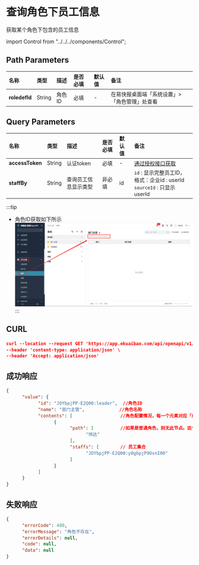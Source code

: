 # 查询角色下员工信息
获取某个角色下包含的员工信息

import Control from "../../../components/Control";

<Control
method="GET"
url="/api/openapi/v1/roledefs/$`roledefId`"
/>

## Path Parameters

| 名称 | 类型 | 描述 | 是否必填 | 默认值 | 备注 |
| :--- | :--- | :--- | :--- |:--- | :--- |
| **roledefId** | String | 角色ID | 必填 | - | 在易快报桌面端「系统设置」>「角色管理」处查看 | 

## Query Parameters

| 名称 | 类型 | 描述 | 是否必填 | 默认值 | 备注 |
| :--- | :--- | :--- | :--- |:--- | :--- |
| **accessToken** | String | 认证token	      | 必填   | - | [通过授权接口获取](/docs/open-api/getting-started/auth) |
| **staffBy**     | String | 查询员工信息显示类型 | 非必填 | id | `id` : 显示完整员工ID，格式：企业id : userId<br/>`sourceId` : 只显示userId |

:::tip
- 角色ID获取如下所示
![image](images/角色ID.png)
:::

## CURL
```json
curl --location --request GET 'https://app.ekuaibao.com/api/openapi/v1/roledefs/$JOYbpjPP-E2Q00:leader?accessToken=RCIbwHcnF0kg00&staffBy=id' \
--header 'content-type: application/json' \
--header 'Accept: application/json'
```

## 成功响应
```json
{
      "value": {
            "id": "JOYbpjPP-E2Q00:leader",  //角色ID
            "name": "部门主管",             //角色名称
            "contents": [                  //角色配置情况，每一个元素对应「角色管理」界面右侧列表的一行
                  {
                        "path": [          //如果是普通角色，则无此节点。这个节点通过路径名称来表示一个部门或自定义档案值
                              "恒达"
                        ],
                        "staffs": [        // 员工集合
                              "JOYbpjPP-E2Q00:y8gbpjP9OsnI00"
                        ]
                  }
            ]
      }
}
```

## 失败响应
```json
{
      "errorCode": 400,
      "errorMessage": "角色不存在",
      "errorDetails": null,
      "code": null,
      "data": null
}
```
